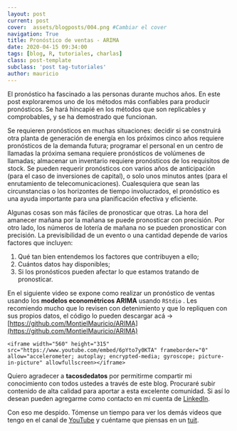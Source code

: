 ```yaml
---
layout: post
current: post
cover:  assets/blogposts/004.png #Cambiar el cover
navigation: True
title: Pronóstico de ventas - ARIMA
date: 2020-04-15 09:34:00
tags: [blog, R, tutoriales, charlas]
class: post-template
subclass: 'post tag-tutoriales'
author: mauricio
---
```

El pronóstico ha fascinado a las personas durante muchos años. En este post exploraremos uno de los métodos más confiables para producir pronósticos. Se hará hincapié en los métodos que son replicables y comprobables, y se ha demostrado que funcionan.<br>

Se requieren pronósticos en muchas situaciones: decidir si se construirá otra planta de generación de energía en los próximos cinco años requiere pronósticos de la demanda futura; programar el personal en un centro de llamadas la próxima semana requiere pronósticos de volúmenes de llamadas; almacenar un inventario requiere pronósticos de los requisitos de stock. Se pueden requerir pronósticos con varios años de anticipación (para el caso de inversiones de capital), o solo unos minutos antes (para el enrutamiento de telecomunicaciones). Cualesquiera que sean las circunstancias o los horizontes de tiempo involucrados, el pronóstico es una ayuda importante para una planificación efectiva y eficiente.<br>

Algunas cosas son más fáciles de pronosticar que otras. La hora del amanecer mañana por la mañana se puede pronosticar con precisión. Por otro lado, los números de lotería de mañana no se pueden pronosticar con precisión. 
La previsibilidad de un evento o una cantidad depende de varios factores que incluyen:
1. Qué tan bien entendemos los factores que contribuyen a ello;<br>
2. Cuántos datos hay disponibles;
3. Si los pronósticos pueden afectar lo que estamos tratando de pronosticar.

En el siguiente video se expone como realizar un pronóstico de ventas usando los **modelos econométricos ARIMA** usando `RStdio` . Les recomiendo mucho que lo revisen con detenimiento y que lo repliquen con sus propios datos, el código lo pueden descargar acá -> [https://github.com/MontielMauricio/ARIMA](https://github.com/MontielMauricio/ARIMA)<br>
    
    <iframe width="560" height="315" src="https://www.youtube.com/embed/6pYto7y0KTA" frameborder="0" allow="accelerometer; autoplay; encrypted-media; gyroscope; picture-in-picture" allowfullscreen></iframe>


Quiero agradecer a **tacosdedatos** por permitirme compartir mi conocimiento con todos ustedes a través de este blog. Procuraré subir contenido de alta calidad para aportar a esta excelente comunidad. Si así lo desean pueden agregarme como contacto en mi cuenta de [LinkedIn](https://www.linkedin.com/in/mauriciomontiel).

Con eso me despido. Tómense un tiempo para ver los demás videos que tengo en el canal de [YouTube](https://www.youtube.com/channel/UCmzIHZGEwUyb7luzTu6N85g?view_as=subscriber) y cuéntame que piensas en un [tuit](https://twitter.com/MauMontielE).
